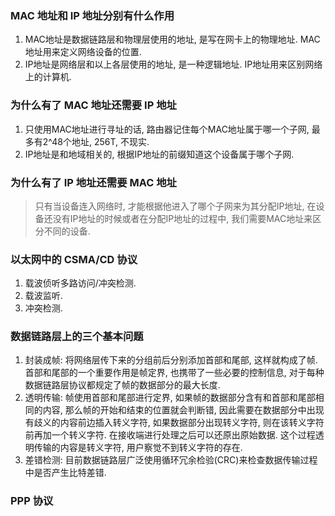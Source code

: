 ### MAC 地址和 IP 地址分别有什么作用

1. MAC地址是数据链路层和物理层使用的地址, 是写在网卡上的物理地址. MAC地址用来定义网络设备的位置.
2. IP地址是网络层和以上各层使用的地址, 是一种逻辑地址. IP地址用来区别网络上的计算机.

### 为什么有了 MAC 地址还需要 IP 地址

1. 只使用MAC地址进行寻址的话, 路由器记住每个MAC地址属于哪一个子网, 最多有2^48个地址, 256T, 不现实.
2. IP地址是和地域相关的, 根据IP地址的前缀知道这个设备属于哪个子网.

### 为什么有了 IP 地址还需要 MAC 地址

> 只有当设备连入网络时, 才能根据他进入了哪个子网来为其分配IP地址, 在设备还没有IP地址的时候或者在分配IP地址的过程中, 我们需要MAC地址来区分不同的设备.

### 以太网中的 CSMA/CD 协议

1. 载波侦听多路访问/冲突检测.
2. 载波监听.
3. 冲突检测.

### 数据链路层上的三个基本问题

1. 封装成帧: 将网络层传下来的分组前后分别添加首部和尾部, 这样就构成了帧. 首部和尾部的一个重要作用是帧定界, 也携带了一些必要的控制信息, 对于每种数据链路层协议都规定了帧的数据部分的最大长度.
2. 透明传输: 帧使用首部和尾部进行定界, 如果帧的数据部分含有和首部和尾部相同的内容, 那么帧的开始和结束的位置就会判断错, 因此需要在数据部分中出现有歧义的内容前边插入转义字符, 如果数据部分出现转义字符, 则在该转义字符前再加一个转义字符. 在接收端进行处理之后可以还原出原始数据. 这个过程透明传输的内容是转义字符, 用户察觉不到转义字符的存在.
3. 差错检测: 目前数据链路层广泛使用循环冗余检验(CRC)来检查数据传输过程中是否产生比特差错.

### PPP 协议
